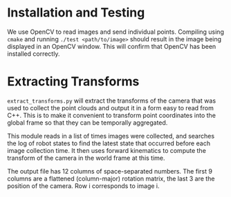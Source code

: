 # Installation and Testing

We use OpenCV to read images and send individual points. Compiling using
`cmake` and running `./test <path/to/image>` should result in the image
being displayed in an OpenCV window. This will confirm that OpenCV has been
installed correctly.

# Extracting Transforms

`extract_transforms.py` will extract the transforms of the camera that was
used to collect the point clouds and output it in a form easy to read from
C++. This is to make it convenient to transform point coordinates into the
global frame so that they can be temporally aggregated.

This module reads in a list of times images were collected, and searches
the log of robot states to find the latest state that occurred before each
image collection time. It then uses forward kinematics to compute the transform
of the camera in the world frame at this time.

The output file has 12 columns of space-separated numbers. The first 9
columns are a flattened (column-major) rotation matrix, the last 3 are the
position of the camera. Row i corresponds to image i.
